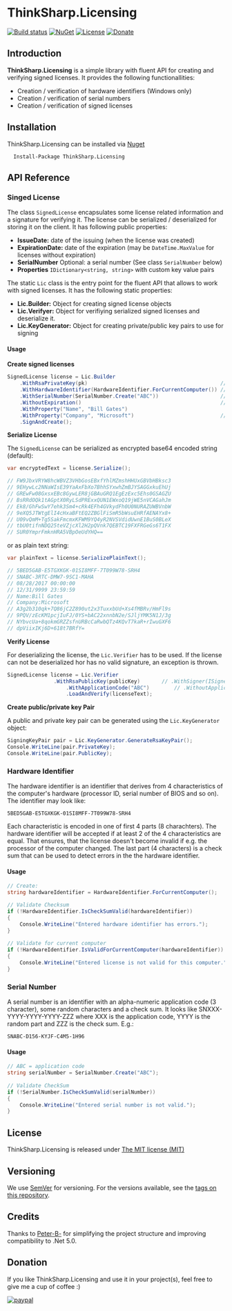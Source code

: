 # ThinkSharp.Licensing

[![Build status](https://ci.appveyor.com/api/projects/status/l3aagqmbfmgxwv3t?svg=true)](https://ci.appveyor.com/project/JanDotNet/thinksharp-licensing)
[![NuGet](https://img.shields.io/nuget/v/ThinkSharp.Licensing.svg)](https://www.nuget.org/packages/ThinkSharp.Licensing/) [![License](https://img.shields.io/badge/license-MIT-blue.svg)](LICENSE.TXT)
[![Donate](https://img.shields.io/badge/Donate-PayPal-green.svg)](https://www.paypal.com/cgi-bin/webscr?cmd=_s-xclick&hosted_button_id=MSBFDUU5UUQZL)

## Introduction

**ThinkSharp.Licensing** is a simple library with fluent API for creating and verifying signed licenses. It provides the following functionallities:

* Creation / verification of hardware identifiers (Windows only)
* Creation / verification of serial numbers
* Creation / verification of signed licenses

## Installation

ThinkSharp.Licensing can be installed via [Nuget](https://www.nuget.org/packages/Thinksharp.Licensing)

      Install-Package ThinkSharp.Licensing 

## API Reference

### Singed License

The class `SignedLicense` encapsulates some license related information and a signature for verifying it. The license can be serialized / deserialized for storing it on the client. It has following public properties:

* **IssueDate:** date of the issuing (when the license was created)
* **ExpirationDate:** date of the expiration (may be `DateTime.MaxValue` for licenses without expiration)
* **SerialNumber** Optional: a serial number (See class `SerialNumber` below)
* **Properties** `IDictionary<string, string>` with custom key value pairs

The static `Lic` class is the entry point for the fluent API that allows to work with signed licenses. It has the following static properties:

* **Lic.Builder:** Object for creating signed license objects
* **Lic.Verifyer:** Object for verifiying serialized signed licenses and deserialize it.
* **Lic.KeyGenerator:** Object for creating private/public key pairs to use for signing

#### Usage

**Create signed licenses**

```csharp
SignedLicense license = Lic.Builder
    .WithRsaPrivateKey(pk)                                           // .WithSigner(ISigner)
    .WithHardwareIdentifier(HardwareIdentifier.ForCurrentComputer()) // .WithoutHardwareIdentifier()
    .WithSerialNumber(SerialNumber.Create("ABC"))                    // .WithoutSerialNumber()
    .WithoutExpiration()                                             // .ExpiresIn(TimeSpan), .ExpiresOn(DateTime)
    .WithProperty("Name", "Bill Gates")
    .WithProperty("Company", "Microsoft")                            //... other key value pairs
    .SignAndCreate();
```

**Serialize License**

The `SignedLicense` can be serialized as encrypted base64 encoded string (default):

```csharp
var encryptedText = license.Serialize();

// FW9JbxVRYW8hcWBVZ3VHbGosEBxfYhlMZmshHHUxGBVbHBksc3
// 9EHywLc2NNaWIsE39YaAxFbXo7BhhSYxwhZmBJYSAGGxkuEhUj
// GREwFw08GxsxEBc8GywLER8jGBAuGRQ1EgEzExc5Ehs0GSAGZU
// BsRRdOQk1tAGptX0RyLSdPRExxQUN1EWxoQ19jWE5nVCAGahJm
// Ek8/GhFwSwY7ehk3Sm4+cRk4EFh4GVkydFh0U0NURAZUWBVnbW
// 9eXQ5JTWtgElI4cHxaBFtEQ2ZBGlFiSmR5bWsuEHRfAENAYx8+
// U09vQmM+Tg5SakFmcmxKFWM9YQ4yR2NVSVdidUwnE1BuS0BLeX
// tbU0tifnNDQ25teVZjcXl2H2pQVnk7QEBTC19FXFRGeGs6T1FX
// SUR0YmprFmknHRA5VBpOeUdYHQ==
```

or as plain text string:

```csharp
var plainText = license.SerializePlainText();

// 5BED5GAB-E5TGXKGK-01SI8MFF-7T099W78-SRH4
// SNABC-3RTC-DMW7-9SC1-MAHA
// 08/28/2017 00:00:00
// 12/31/9999 23:59:59
// Name:Bill Gates
// Company:Microsoft
// A3g2b310qk+7Q86jC2Z890ut2x3TuxxbUd+Xs4fMBRv/HmFl9s
// 9PQV/zEcKM1pcjIuFJ/0YS+bAC22xnnbN2e/SJljYMK5N1J/3g
// NYbvcUa+8qokmGRZZsfnURBcCaRwbQTz4KQvT7kaR+rIwuGXF6
// dpViixIKj6D+618t7BRfY=
```

**Verify License**

For deserializing the license, the `Lic.Verifier` has to be used. If the license can not be deserialized hor has no valid signature, an exception is thrown.

```csharp
SignedLicense license = Lic.Verifier
			   .WithRsaPublicKey(publicKey)       // .WithSigner(ISigner)
		    	   .WithApplicationCode("ABC")        // .WithoutApplicationCode
		           .LoadAndVerify(licenseText);
```
		    
**Create public/private key Pair**

A public and private key pair can be generated using the `Lic.KeyGenerator` object:

```csharp
SigningKeyPair pair = Lic.KeyGenerator.GenerateRsaKeyPair();
Console.WriteLine(pair.PrivateKey);
Console.WriteLine(pair.PublicKey);
```

### Hardware Identifier

The hardware identifier is an identifier that derives from 4 characteristics of the computer's hardware (processor ID, serial number of BIOS and so on). The identifier may look like:

    5BED5GAB-E5TGXKGK-01SI8MFF-7T099W78-SRH4

Each characteristic is encoded in one of first 4 parts (8 charachters). The hardware identifier will be accepted if at least 2 of the 4 characteristics are equal. That ensures, that the license doesn't become invalid if e.g. the processor of the computer changed. The last part (4 characters) is a check sum that can be used to detect errors in the the hardware identifier. 

#### Usage

```csharp
// Create:
string hardwareIdentifier = HardwareIdentifier.ForCurrentComputer();

// Validate Checksum
if (!HardwareIdentifier.IsCheckSumValid(hardwareIdentifier))
{
    Console.WriteLine("Entered hardware identifier has errors.");
}
        
// Validate for current computer
if (!HardwareIdentifier.IsValidForCurrentComputer(hardwareIdentifier))
{
    Console.WriteLine("Entered license is not valid for this computer.");
}
```

### Serial Number


A serial number is an identifier with an alpha-numeric application code (3 character), some random characters and a check sum. It looks like SNXXX-YYYY-YYYY-YYYY-ZZZ where XXX is the application code, YYYY is the random part and ZZZ is the check sum. E.g.: 

    SNABC-D156-KYJF-C4M5-1H96    

#### Usage

```csharp
// ABC = application code
string serialNumber = SerialNumber.Create("ABC");
    
// Validate CheckSum
if (!SerialNumber.IsCheckSumValid(serialNumber))
{
    Console.WriteLine("Entered serial number is not valid.");
}
```
          
## License

ThinkSharp.Licensing is released under [The MIT license (MIT)](LICENSE.TXT)

## Versioning

We use [SemVer](http://semver.org/) for versioning. For the versions available, see the [tags on this repository](https://github.com/JanDotNet/ThinkSharp.Licensing/tags). 
    
## Credits

Thanks to [Peter-B-](https://github.com/Peter-B-) for simplifying the project structure and improving compatibility to .Net 5.0.
    
## Donation
If you like ThinkSharp.Licensing and use it in your project(s), feel free to give me a cup of coffee :) 

[![paypal](https://www.paypalobjects.com/en_US/i/btn/btn_donateCC_LG.gif)](https://www.paypal.com/cgi-bin/webscr?cmd=_s-xclick&hosted_button_id=MSBFDUU5UUQZL)
